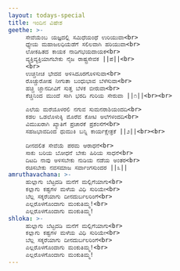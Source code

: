 ```yaml
---
layout: todays-special
title: ಇಂದಿನ ವಿಷೇಶ
geethe: >- 
     ಸೇವೆಯೆಂಬ ಯಜ್ಞದಲ್ಲಿ ಸಮಿಧೆಯಂಥೆ ಉರಿಯುವಾ<br>
     ಧ್ಯೇಯ ಮಹಾಜಲಧಿಯೆಡೆಗೆ ಸಲಿಲವಾಗಿ ಹರಿಯುವಾ<br>
     ಲೋಕಹಿತದ ಕಾಯಕ ನಾಡಿಗಭಯದಾಯಕ<br>
     ವ್ಯಕ್ತಿವ್ಯಕ್ತಿಯಾಗಬೇಕು ನೈಜ ರಾಷ್ಟ್ರಸೇವಕ ||ಪ||<br>
     <br>
     ಉಚ್ಚನೀಚ ಭೇದವ ಅಳಿಸಿದೂರಗೊಳಿಸುವಾ<br>
     ರೊಚ್ಚುರೋಷ ನೀಗುತಾ ಬಂಧುಭಾವ ಬೆಳೆಸುವಾ<br>
     ಹಚ್ಚಿ ಜ್ಞಾನದೀವಿಗೆ ಸುತ್ತ ಬೆಳಕ ಬೀರುವಾ<br>
     ಕೆಚ್ಚಿನಿಂದ ಮುಂದೆ ಸಾಗಿ ಭರದಿ ಗುರಿಯ ಸೇರುವಾ ||೧||<br><br>

     ಎಲೆಯ ಮರೆಯೊಳರಲಿ ನಗುವ ಸುಮನರಾಶಿಯಂದದಿ<br>
     ಕಡಲ ಒಡಲೊಳುಕ್ಕಿ ಮೊರೆವ ಕೋಟಿ ಅಲೆಗಳಂದದಿ<br>
     ವಿಮುಖರಾಗಿ ಖ್ಯಾತಿಗೆ ಪ್ರಚಾರಕೆ ಪ್ರಶಂಸೆಗೆ<br>
     ಸಹಜಭಾವದಿಂದ ಧುಮುಕಿ ಬನ್ನಿ ಕಾರ್ಯಕ್ಷೇತ್ರಕೆ ||೨||<br><br>

     ದೀನದಲಿತ ಸೇವೆಯೆ ಪರಮ ಆರಾಧನೆ<br>
     ಸಾಕು ಬರಿಯ ಬೋಧನೆ ಬೇಕು ಹಿರಿಯ ಸಾಧನೆ<br>
     ದಿಟದಿ ನಾವು ಅಳಿಸಬೇಕು ನುಡಿಯ ನಡೆಯ ಅಂತರ<br>
     ರಚಿಸಬೇಕು ನವಸಮಾಜ ಸರ್ವಾಂಗಸುಂದರ ||೩||
amruthavachana: >- 
     ಹುಲ್ಲಾಗು ಬೆಟ್ಟದಡಿ ಮನೆಗೆ ಮಲ್ಲಿಗೆಯಾಗು<br>
     ಕಲ್ಲಾಗು ಕಷ್ಟಗಳ ಮಳೆಯ ವಿಧಿ ಸುರಿಯೇ<br>
     ಬೆಲ್ಲ ಸಕ್ಕರೆಯಾಗು ದೀನದುರ್ಬಲರಿಂಗೆ<br>
     ಎಲ್ಲರೊಳಗೊಂದಾಗು ಮಂಕುತಿಮ್ಮ!<br>
     ಎಲ್ಲರೊಳಗೊಂದಾಗು ಮಂಕುತಿಮ್ಮ!
shloka: >- 
     ಹುಲ್ಲಾಗು ಬೆಟ್ಟದಡಿ ಮನೆಗೆ ಮಲ್ಲಿಗೆಯಾಗು<br>
     ಕಲ್ಲಾಗು ಕಷ್ಟಗಳ ಮಳೆಯ ವಿಧಿ ಸುರಿಯೇ<br>
     ಬೆಲ್ಲ ಸಕ್ಕರೆಯಾಗು ದೀನದುರ್ಬಲರಿಂಗೆ<br>
     ಎಲ್ಲರೊಳಗೊಂದಾಗು ಮಂಕುತಿಮ್ಮ!<br>
     ಎಲ್ಲರೊಳಗೊಂದಾಗು ಮಂಕುತಿಮ್ಮ!
---
```

